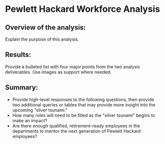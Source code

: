 # Pewlett Hackard Workforce Analysis

## Overview of the analysis: 

Explain the purpose of this analysis.

## Results: 

Provide a bulleted list with four major points from the two analysis deliverables. Use images as support where needed.

## Summary: 
 - Provide high-level responses to the following questions, then provide two additional queries or tables that may provide more insight into the upcoming "silver tsunami."
 - How many roles will need to be filled as the "silver tsunami" begins to make an impact?
 - Are there enough qualified, retirement-ready employees in the departments to mentor the next generation of Pewlett Hackard employees?

